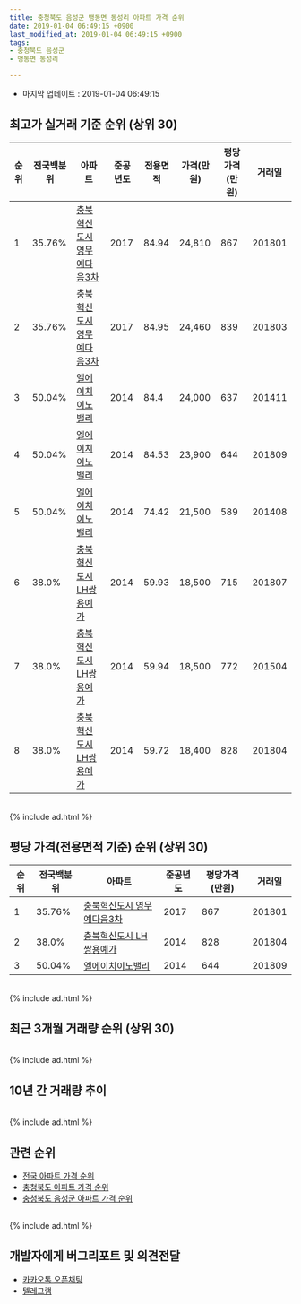 ```yaml
---
title: 충청북도 음성군 맹동면 동성리 아파트 가격 순위
date: 2019-01-04 06:49:15 +0900
last_modified_at: 2019-01-04 06:49:15 +0900
tags:
- 충청북도 음성군
- 맹동면 동성리

---
```


* 마지막 업데이트 : 2019-01-04 06:49:15

## 최고가 실거래 기준 순위 (상위 30)


|순위|전국백분위|아파트|준공년도|전용면적|가격(만원)|평당가격(만원)|거래일|
|---|---|---|---|---|---|---|---|
|1|35.76%|[충북혁신도시 영무예다음3차](https://search.naver.com/search.naver?query=%EC%B6%A9%EC%B2%AD%EB%B6%81%EB%8F%84+%EC%9D%8C%EC%84%B1%EA%B5%B0+%EB%A7%B9%EB%8F%99%EB%A9%B4+%EB%8F%99%EC%84%B1%EB%A6%AC+%EC%B6%A9%EB%B6%81%ED%98%81%EC%8B%A0%EB%8F%84%EC%8B%9C+%EC%98%81%EB%AC%B4%EC%98%88%EB%8B%A4%EC%9D%8C3%EC%B0%A8)|2017|84.94|24,810|867|201801|
|2|35.76%|[충북혁신도시 영무예다음3차](https://search.naver.com/search.naver?query=%EC%B6%A9%EC%B2%AD%EB%B6%81%EB%8F%84+%EC%9D%8C%EC%84%B1%EA%B5%B0+%EB%A7%B9%EB%8F%99%EB%A9%B4+%EB%8F%99%EC%84%B1%EB%A6%AC+%EC%B6%A9%EB%B6%81%ED%98%81%EC%8B%A0%EB%8F%84%EC%8B%9C+%EC%98%81%EB%AC%B4%EC%98%88%EB%8B%A4%EC%9D%8C3%EC%B0%A8)|2017|84.95|24,460|839|201803|
|3|50.04%|[엘에이치이노밸리](https://search.naver.com/search.naver?query=%EC%B6%A9%EC%B2%AD%EB%B6%81%EB%8F%84+%EC%9D%8C%EC%84%B1%EA%B5%B0+%EB%A7%B9%EB%8F%99%EB%A9%B4+%EB%8F%99%EC%84%B1%EB%A6%AC+%EC%97%98%EC%97%90%EC%9D%B4%EC%B9%98%EC%9D%B4%EB%85%B8%EB%B0%B8%EB%A6%AC)|2014|84.4|24,000|637|201411|
|4|50.04%|[엘에이치이노밸리](https://search.naver.com/search.naver?query=%EC%B6%A9%EC%B2%AD%EB%B6%81%EB%8F%84+%EC%9D%8C%EC%84%B1%EA%B5%B0+%EB%A7%B9%EB%8F%99%EB%A9%B4+%EB%8F%99%EC%84%B1%EB%A6%AC+%EC%97%98%EC%97%90%EC%9D%B4%EC%B9%98%EC%9D%B4%EB%85%B8%EB%B0%B8%EB%A6%AC)|2014|84.53|23,900|644|201809|
|5|50.04%|[엘에이치이노밸리](https://search.naver.com/search.naver?query=%EC%B6%A9%EC%B2%AD%EB%B6%81%EB%8F%84+%EC%9D%8C%EC%84%B1%EA%B5%B0+%EB%A7%B9%EB%8F%99%EB%A9%B4+%EB%8F%99%EC%84%B1%EB%A6%AC+%EC%97%98%EC%97%90%EC%9D%B4%EC%B9%98%EC%9D%B4%EB%85%B8%EB%B0%B8%EB%A6%AC)|2014|74.42|21,500|589|201408|
|6|38.0%|[충북혁신도시 LH쌍용예가](https://search.naver.com/search.naver?query=%EC%B6%A9%EC%B2%AD%EB%B6%81%EB%8F%84+%EC%9D%8C%EC%84%B1%EA%B5%B0+%EB%A7%B9%EB%8F%99%EB%A9%B4+%EB%8F%99%EC%84%B1%EB%A6%AC+%EC%B6%A9%EB%B6%81%ED%98%81%EC%8B%A0%EB%8F%84%EC%8B%9C+LH%EC%8C%8D%EC%9A%A9%EC%98%88%EA%B0%80)|2014|59.93|18,500|715|201807|
|7|38.0%|[충북혁신도시 LH쌍용예가](https://search.naver.com/search.naver?query=%EC%B6%A9%EC%B2%AD%EB%B6%81%EB%8F%84+%EC%9D%8C%EC%84%B1%EA%B5%B0+%EB%A7%B9%EB%8F%99%EB%A9%B4+%EB%8F%99%EC%84%B1%EB%A6%AC+%EC%B6%A9%EB%B6%81%ED%98%81%EC%8B%A0%EB%8F%84%EC%8B%9C+LH%EC%8C%8D%EC%9A%A9%EC%98%88%EA%B0%80)|2014|59.94|18,500|772|201504|
|8|38.0%|[충북혁신도시 LH쌍용예가](https://search.naver.com/search.naver?query=%EC%B6%A9%EC%B2%AD%EB%B6%81%EB%8F%84+%EC%9D%8C%EC%84%B1%EA%B5%B0+%EB%A7%B9%EB%8F%99%EB%A9%B4+%EB%8F%99%EC%84%B1%EB%A6%AC+%EC%B6%A9%EB%B6%81%ED%98%81%EC%8B%A0%EB%8F%84%EC%8B%9C+LH%EC%8C%8D%EC%9A%A9%EC%98%88%EA%B0%80)|2014|59.72|18,400|828|201804|


<br>
{% include ad.html %}
<br>

## 평당 가격(전용면적 기준) 순위 (상위 30)


|순위|전국백분위|아파트|준공년도|평당가격(만원)|거래일|
|---|---|---|---|---|---|
|1|35.76%|[충북혁신도시 영무예다음3차](https://search.naver.com/search.naver?query=%EC%B6%A9%EC%B2%AD%EB%B6%81%EB%8F%84+%EC%9D%8C%EC%84%B1%EA%B5%B0+%EB%A7%B9%EB%8F%99%EB%A9%B4+%EB%8F%99%EC%84%B1%EB%A6%AC+%EC%B6%A9%EB%B6%81%ED%98%81%EC%8B%A0%EB%8F%84%EC%8B%9C+%EC%98%81%EB%AC%B4%EC%98%88%EB%8B%A4%EC%9D%8C3%EC%B0%A8)|2017|867|201801|
|2|38.0%|[충북혁신도시 LH쌍용예가](https://search.naver.com/search.naver?query=%EC%B6%A9%EC%B2%AD%EB%B6%81%EB%8F%84+%EC%9D%8C%EC%84%B1%EA%B5%B0+%EB%A7%B9%EB%8F%99%EB%A9%B4+%EB%8F%99%EC%84%B1%EB%A6%AC+%EC%B6%A9%EB%B6%81%ED%98%81%EC%8B%A0%EB%8F%84%EC%8B%9C+LH%EC%8C%8D%EC%9A%A9%EC%98%88%EA%B0%80)|2014|828|201804|
|3|50.04%|[엘에이치이노밸리](https://search.naver.com/search.naver?query=%EC%B6%A9%EC%B2%AD%EB%B6%81%EB%8F%84+%EC%9D%8C%EC%84%B1%EA%B5%B0+%EB%A7%B9%EB%8F%99%EB%A9%B4+%EB%8F%99%EC%84%B1%EB%A6%AC+%EC%97%98%EC%97%90%EC%9D%B4%EC%B9%98%EC%9D%B4%EB%85%B8%EB%B0%B8%EB%A6%AC)|2014|644|201809|


<br>
{% include ad.html %}
<br>

## 최근 3개월 거래량 순위 (상위 30)


<div style="width:100%;">
    <canvas id="deal_count_ranking" height="250"></canvas>
</div>


<script>
new Chart(document.getElementById("deal_count_ranking"), {
    type: 'horizontalBar',
    data: {
        labels: ['충북혁신도시 LH쌍용예가', '엘에이치이노밸리'],
        datasets: [{
            label: '실거래 수',
            data: [7, 5],
            borderColor: "rgba(255, 0, 128, 1)",
            backgroundColor: "rgba(255, 0, 128, 0.5)",
            fill: false,
        }]
    },
    options: {
        responsive: true,
        title: {
            display: true,
            text: '최근 3개월 거래량 순위'
        },
        tooltips: {
            mode: 'index',
            intersect: false,
            callbacks: {
                title: function(tooltipItems, data) {
                    return "실거래 수:";
                },
                label: function(tooltipItem, data) {
                    return data.labels[tooltipItem.index] + ": " + tooltipItem.xLabel;
                }
            }
        },
        hover: {
            mode: 'nearest',
            intersect: true
        },
        scales: {
            xAxes: [{
                display: true,
                scaleLabel: {
                    display: true,
                    labelString: '실거래 수'
                },
                ticks: {
                    suggestedMin: 0,
                }
            }],
            yAxes: [{
                display: true,
                ticks: {
                    autoSkip: false,
                    callback: function(value, index, values) {
                        if (value.length > 15)
                            return value.substr(0, 13) + "...";
                        else
                            return value;
                    }
                },
                scaleLabel: {
                    display: false,
                }
            }]
        }
    }
});

</script>


<br>
{% include ad.html %}
<br>

## 10년 간 거래량 추이


<div style="width:100%;">
    <canvas id="deal_progress" height="250"></canvas>
</div>

<script>
new Chart(document.getElementById("deal_progress"), {
    type: 'line',
    data: {
        labels: ['200901','200902','200903','200904','200905','200906','200907','200908','200909','200910','200911','200912','201001','201002','201003','201004','201005','201006','201007','201008','201009','201010','201011','201012','201101','201102','201103','201104','201105','201106','201107','201108','201109','201110','201111','201112','201201','201202','201203','201204','201205','201206','201207','201208','201209','201210','201211','201212','201301','201302','201303','201304','201305','201306','201307','201308','201309','201310','201311','201312','201401','201402','201403','201404','201405','201406','201407','201408','201409','201410','201411','201412','201501','201502','201503','201504','201505','201506','201507','201508','201509','201510','201511','201512','201601','201602','201603','201604','201605','201606','201607','201608','201609','201610','201611','201612','201701','201702','201703','201704','201705','201706','201707','201708','201709','201710','201711','201712','201801','201802','201803','201804','201805','201806','201807','201808','201809','201810','201811','201812','201901'],
        datasets: [{
            label: '실거래 수',
            pointRadius: 1,
            data: [0, 0, 0, 0, 0, 0, 0, 0, 0, 0, 0, 0, 0, 0, 0, 0, 0, 0, 0, 0, 0, 0, 0, 0, 0, 0, 0, 0, 0, 0, 0, 0, 0, 0, 0, 0, 0, 0, 0, 0, 0, 0, 0, 0, 0, 0, 0, 0, 0, 0, 0, 0, 0, 0, 0, 0, 0, 0, 0, 0, 0, 0, 0, 0, 0, 1, 0, 2, 1, 2, 2, 2, 4, 6, 4, 2, 5, 7, 7, 3, 3, 7, 6, 3, 6, 6, 11, 14, 12, 19, 16, 12, 7, 13, 9, 7, 3, 10, 8, 9, 13, 10, 19, 13, 9, 19, 15, 11, 14, 11, 15, 20, 9, 10, 12, 13, 12, 7, 8, 4, 0],
            borderColor: "rgba(255, 201, 14, 1)",
            backgroundColor: "rgba(255, 201, 14, 0.5)",
            fill: true,
        }]
    },
    options: {
        responsive: true,
        title: {
            display: true,
            text: '10년간 거래량 추이'
        },
        tooltips: {
            mode: 'index',
            intersect: false,
        },
        hover: {
            mode: 'nearest',
            intersect: true
        },
        scales: {
            xAxes: [{
                display: true,
                scaleLabel: {
                    display: true,
                    labelString: '년/월'
                }
            }],
            yAxes: [{
                display: true,
                ticks: {
                    suggestedMin: 0,
                },
                scaleLabel: {
                    display: true,
                    labelString: '실거래 수'
                }
            }]
        }
    }
});

</script>


<br>
{% include ad.html %}
<br>

## 관련 순위

- [전국 아파트 가격 순위](https://inasie.github.io/apt-ranking/전국)
- [충청북도 아파트 가격 순위](https://inasie.github.io/apt-ranking/충청북도)
- [충청북도 음성군 아파트 가격 순위](https://inasie.github.io/apt-ranking/충청북도-음성군)


<br>
{% include ad.html %}
<br>

## 개발자에게 버그리포트 및 의견전달

- [카카오톡 오픈채팅](https://open.kakao.com/o/gLJUAP4)
- [텔레그램](https://t.me/inasie)

